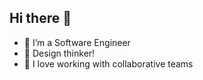 ## Hi there 👋



- 🔭 I’m a Software Engineer
- 🌱 Design thinker!
- 👯 I love working with collaborative teams
   
<!-- 🤔 I’m looking for help with ...
- 💬 Ask me about ...
- 📫 How to reach me: ...
- 😄 Pronouns: ...
- ⚡ star

